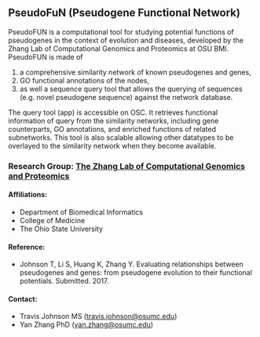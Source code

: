 ## PseudoFuN (Pseudogene Functional Network)

PseudoFUN is a computational tool for studying potential functions of
pseudogenes in the context of evolution and diseases, developed by the Zhang Lab
of Computational Genomics and Proteomics at OSU BMI. PseudoFUN is made of

1. a comprehensive similarity network of known pseudogenes and genes,
2. GO functional annotations of the nodes,
3. as well a sequence query tool that allows the querying of sequences (e.g. novel pseudogene sequence) against the network database.

The query tool (app) is accessible on OSC. It retrieves
functional information of query from the similarity networks, including gene
counterparts, GO annotations, and enriched functions of related subnetworks.
This tool is also scalable allowing other datatypes to be overlayed to the
similarity network when they become available.

### Research Group: [The Zhang Lab of Computational Genomics and Proteomics](https://sites.google.com/site/yanzhanglab/lab-members)

#### Affiliations:

- Department of Biomedical Informatics
- College of Medicine
- The Ohio State University

#### Reference:

- Johnson T, Li S, Huang K, Zhang Y. Evaluating relationships
between pseudogenes and genes: from pseudogene evolution to their functional
potentials. Submitted. 2017.

#### Contact:

- Travis Johnson MS (travis.johnson@osumc.edu)
- Yan Zhang PhD (yan.zhang@osumc.edu)






